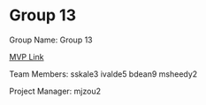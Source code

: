 # Group 13
Group Name: Group 13

[MVP Link](https://docs.google.com/document/d/1ltXU_y2kQsIh02zrtFrM8yDyr4IJkmF4MqXNYohyUC0/edit?usp=sharing)

Team Members: sskale3 ivalde5 bdean9 msheedy2

Project Manager: mjzou2
